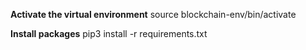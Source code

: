 **Activate the virtual environment**
 source blockchain-env/bin/activate

 **Install packages**
 pip3 install -r requirements.txt
